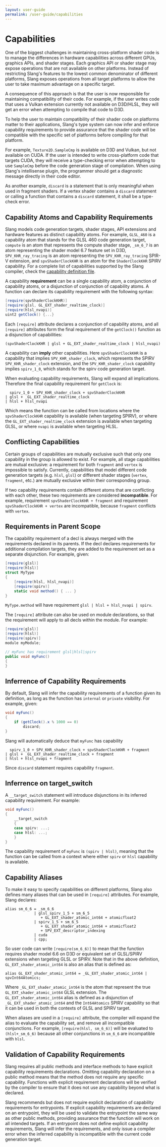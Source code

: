 ```yaml
---
layout: user-guide
permalink: /user-guide/capabilities
---
```


# Capabilities

One of the biggest challenges in maintaining cross-platform shader code is to manage the differences in hardware capabilities across different GPUs, graphics APIs, and shader stages.
Each graphics API or shader stage may expose operations that are not available on other platforms. Instead of restricting Slang's features to the lowest common denominator of different platforms,
Slang exposes operations from all target platforms to allow the user to take maximum advantage on a specific target.

A consequence of this approach is that the user is now responsible for maintaining compatibility of their code. For example, if the user writes code that uses a Vulkan extension currently not
available on D3D/HLSL, they will get an error when attempting to compile that code to D3D.

To help the user to maintain compatibility of their shader code on platforms matter to their applications, Slang's type system can now infer and enforce capability requirements
to provide assurance that the shader code will be compatible with the specific set of platforms before compiling for that platform.

For example, `Texture2D.SampleCmp` is available on D3D and Vulkan, but not available on CUDA. If the user is intended to write cross-platform code that targets CUDA, they will
receive a type-checking error when attempting to use `SampleCmp` before the code generation stage of compilation. When using Slang's intellisense plugin, the programmer should
get a diagnostic message directly in their code editor.

As another example, `discard` is a statement that is only meaningful when used in fragment shaders. If a vertex shader contains a `discard` statement or calling a function that contains
a `discard` statement, it shall be a type-check error.

## Capability Atoms and Capability Requirements

Slang models code generation targets, shader stages, API extensions and hardware features as distinct capability atoms. For example, `GLSL_460` is a capability atom that stands for the GLSL 460 code generation target,
`compute` is an atom that represents the compute shader stage, `_sm_6_7` is an atom representing the shader model 6.7 feature set in D3D, `SPV_KHR_ray_tracing` is an atom representing the `SPV_KHR_ray_tracing` SPIR-V extension, and `spvShaderClockKHR` is an atom for the `ShaderClockKHR` SPIRV capability. For a complete list of capabilities supported by the Slang compiler, check the [capability definition file](https://github.com/shader-slang/slang/blob/master/source/slang/slang-capabilities.capdef).

A capability **requirement** can be a single capability atom, a conjunction of capability atoms, or a disjunction of conjunction of capability atoms. A function can declare its
capability requirement with the following syntax:

```csharp
[require(spvShaderClockKHR)]
[require(glsl, GL_EXT_shader_realtime_clock)]
[require(hlsl_nvapi)]
uint2 getClock() {...}
```

Each `[require]` attribute declares a conjunction of capability atoms, and all `[require]` attributes form the final requirement of the `getClock()` function as a disjunction of capabilities:
```
(spvShaderClockKHR | glsl + GL_EXT_shader_realtime_clock | hlsl_nvapi)
```

A capability can __imply__ other capabilities. Here `spvShaderClockKHR` is a capability that implies `SPV_KHR_shader_clock`, which represents the SPIRV `SPV_KHR_shader_clock` extension, and the `SPV_KHR_shader_clock` capability implies `spirv_1_0`, which stands for the spirv code generation target.

When evaluating capability requirements, Slang will expand all implications. Therefore the final capability requirement for `getClock` is:
```
  spirv_1_0 + SPV_KHR_shader_clock + spvShaderClockKHR
| glsl + _GL_EXT_shader_realtime_clock
| hlsl + hlsl_nvapi
```
Which means the function can be called from locations where the `spvShaderClockKHR` capability is available (when targeting SPIRV), or where the `GL_EXT_shader_realtime_clock` extension is available when targeting GLSL,
or where `nvapi` is available when targeting HLSL.

## Conflicting Capabilities

Certain groups of capabilities are mutually exclusive such that only one capability in the group is allowed to exist. For example, all stage capabilities are mutual exclusive: a requirement for both `fragment` and `vertex` is impossible to satisfy. Currently, capabilities that model different code generation targets (e.g. `hlsl`, `glsl`) or different shader stages (`vertex`, `fragment`, etc.) are mutually exclusive within
their corresponding group.

If two capability requirements contain different atoms that are conflicting with each other, these two requirements are considered __incompatible__.
For example, requirement `spvShaderClockKHR + fragment` and requirement `spvShaderClockKHR + vertex` are incompatible, because `fragment` conflicts with `vertex`.

## Requirements in Parent Scope

The capability requirement of a decl is always merged with the requirements declared in its parents. If the decl declares requirements for additional compilation targets, they are added
to the requirement set as a separate disjunction.
For example, given:
```csharp
[require(glsl)]
[require(hlsl)]
struct MyType
{
    [require(hlsl, hlsl_nvapi)]
    [require(spirv)]
    static void method() { ... }
}
```
`MyType.method` will have requirement `glsl | hlsl + hlsl_nvapi | spirv`.

The `[require]` attribute can also be used on module declarations, so that the requirement will
apply to all decls within the module. For example:
```csharp
[require(glsl)]
[require(hlsl)]
[require(spirv)]
module myModule;

// myFunc has requirement glsl|hlsl|spirv
public void myFunc()
{
}
```

## Inferrence of Capability Requirements

By default, Slang will infer the capability requirements of a function given its definition, as long as the function has `internal` or `private` visibility. For example, given:
```csharp
void myFunc()
{
    if (getClock().x % 1000 == 0)
        discard;
}
```
Slang will automatically deduce that `myFunc` has capability
```
  spirv_1_0 + SPV_KHR_shader_clock + spvShaderClockKHR + fragment
| glsl + _GL_EXT_shader_realtime_clock + fragment
| hlsl + hlsl_nvapi + fragment
```
Since `discard` statement requires capability `fragment`.

## Inferrence on target_switch

A `__target_switch` statement will introduce disjunctions in its inferred capability requirement. For example:
```csharp
void myFunc()
{
    __target_switch
    {
    case spirv: ...;
    case hlsl: ...;
    }
}
```
The capability requirement of `myFunc` is `(spirv | hlsl)`, meaning that the function can be called from a context where either `spirv` or `hlsl` capability
is available.

## Capability Aliases

To make it easy to specify capabilities on different platforms, Slang also defines many aliases that can be used in `[require]` attributes.
For example, Slang declares:
```
alias sm_6_6 = _sm_6_6
             | glsl_spirv_1_5 + sm_6_5
                + GL_EXT_shader_atomic_int64 + atomicfloat2
             | spirv_1_5 + sm_6_5
                + GL_EXT_shader_atomic_int64 + atomicfloat2
                + SPV_EXT_descriptor_indexing
             | cuda
             | cpp;
```
So user code can write `[require(sm_6_6)]` to mean that the function requires shader model 6.6 on D3D or equivalent set of GLSL/SPIRV extensions when targeting GLSL or SPIRV.
Note that in the above definition, `GL_EXT_shader_atomic_int64` is also an alias that is defined as:
```
alias GL_EXT_shader_atomic_int64 = _GL_EXT_shader_atomic_int64 | spvInt64Atomics;
```
Where `_GL_EXT_shader_atomic_int64` is the atom that represent the true `GL_EXT_shader_atomic_int64` GLSL extension.
The `GL_EXT_shader_atomic_int64` alias is defined as a disjunction of `_GL_EXT_shader_atomic_int64` and the `Int64Atomics` SPIRV capability so that
it can be used in both the contexts of GLSL and SPIRV target.

When aliases are used in a `[require]` attribute, the compiler will expand the alias to evaluate the capability set, and remove all incompatible conjunctions.
For example, `[require(hlsl, sm_6_6)]` will be evaluated to `(hlsl+_sm_6_6)` because all other conjunctions in `sm_6_6` are incompatible with `hlsl`.

## Validation of Capability Requirements

Slang requires all public methods and interface methods to have explicit capability requirements declarations. Omitting capability declaration on a public method means that the method does not require any
specific capability. Functions with explicit requirement declarations will be verified by the compiler to ensure that it does not use any capability beyond what is declared.

Slang recommends but does not require explicit declaration of capability requirements for entrypoints. If explicit capability requirements are declared on an entrypoint, they will be used to validate the entrypoint the same way as other public methods, providing assurance that the function will work on all intended targets. If an entrypoint does not define explicit capability requirements, Slang will infer the requirements, and only issue a compiler error when the inferred capability is incompatible with the current code generation target.
